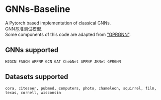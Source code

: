 # GNNs-Baseline
A Pytorch based implementation of classical GNNs.  
GNN基准测试模型.  
Some components of this code are adapted from ["GPRGNN"](https://github.com/jianhao2016/GPRGNN).

## GNNs supported
```
H2GCN FAGCN APPNP GCN GAT ChebNet APPNP JKNet GPRGNN
```

## Datasets supported
```
cora, citeseer, pubmed, computers, photo, chameleon, squirrel, film, texas, cornell, wisconsin
```
